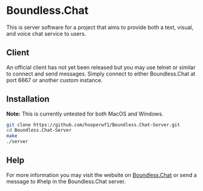 # Boundless.Chat
This is server software for a project that aims to provide both a text, visual, and voice chat service to users.

## Client
An official client has not yet been released but you may use telnet or similar to connect and send messages.
Simply connect to either Boundless.Chat at port 6667 or another custom instance.

## Installation
**Note:** This is currently untested for both MacOS and Windows.
```sh
git clone https://github.com/hooperwf1/Boundless.Chat-Server.git
cd Boundless.Chat-Server
make
./server
```

## Help
For more information you may visit the website on [Boundless.Chat](http://Boundless.Chat) or send a message to #help in the Boundless.Chat server.
